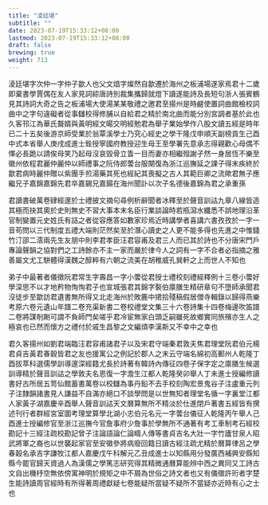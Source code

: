 ```yaml
---
title: "淩廷堪"
subtitle: ""
date: 2023-07-19T15:33:12+08:00
lastmod: 2023-07-19T15:33:12+08:00
draft: false
brewing: true
weight: 713
---
```



淩廷堪字次仲一字仲子歙人也父文焻字燦然自歙遷於海州之板浦場遂家焉君十二歲即棄書學賈偶在友人家見詞綜唐詩別裁集攜歸就燈下讀遂能詩及長短句浙人張賓鶴見其詩詞大奇之告之板浦場大使湯某某敬禮之邀君至揚州是時鹺使置詞曲館檢校詞曲中之字句違礙者從事讎校得修脯以自給君之精於南北曲而能分別宮調者基於此也久客邗江為華氏聱婿與黃明經文暘交明經勉君為舉子業始學作八股文讀五經是時年已二十五矣後游京師受業於翁覃溪學士乃究心經史之學干隆戊申順天副榜貢生己酉中式本省舉人庚戌成進士銓授寧國府教授迎生母王至學署先意承志得親歡心母偶不懌必長跪以請俟母笑乃起母沒哀毀骨立眚一目而妻亦相繼殂謝孑然一身居恆不樂至徽州依程君麗仲麗仲以師禮事之阮侍郎蕓台服闋復為浙江巡撫延之課子得末疾終於歙君病時麗仲贈以紫團手煎湯藥其死也經紀其喪擬之古人其範巨卿之流歟君無子應繼兄子嘉錦嘉錦先君卒嘉錫兄嘉鍚在海州聞訃以次子名德後嘉錦為君之承重孫

君讀書破萬卷肄經邃於士禮披文摘句尋例析辭聞者冰釋至於聲音訓詁九章八線皆造其極而抉其奧於史則無史不習大事本末名臣行業談論時若瓶瀉水纖悉不誤地理沿革官制變置元史姓氏有詰之者從容應答如數家珍焉近時講學者喜講六書孜孜於一字一音苟問以三代制度五禮大端則茫然矣至於潛心讀史之人更不能多得也先進之中惟錢竹汀邵二澐兩先生友朋中則李君孝臣汪君容甫及君三人而已其於詩也不分唐宋門戶專論聲韻之協對們之工詩餘亦不主一家而嚴於律今人之詞有一字不合者必指摘之雅善屬文尤工駢體得漢魏之醇粹有六朝之流美在胡稚威孔巽軒之上而世人不知也

弟子中最著者儀徵阮君常生字壽昌一字小蕓從君授士禮校刻禮經釋例十三卷小蕓好學深思不以才地矜物恂恂君子也宣城張君其錦字褧伯廪膳生精研章句不墮師承聞君沒徒步至歙訪君遺書無所得又北走海州於敗簏中捃拾殘稿假居僧寺輯錄以歸得燕樂考原六卷元遺山年譜二卷充渠新書二卷校禮堂文集三十六卷詩集十四卷梅邊吹笛譜二卷將謀剞劂可謂不負師門矣嗟乎君冷宦無家白頭乏嗣雖死故鄉實同旅殯亦生人之極哀也已然而懷方之禮付於戚生昌黎之文編煩李漢斯又不幸中之幸也

君久客揚州如劉君端臨汪君容甫諸君子以及宋君守端秦君敦夫焦君理堂阮君伯元楊君貞吉黃君春穀皆君之友也援寓公之例記於郡人之末云守端名綿初高郵州人乾隆丁酉拔萃科選儒學訓導邃深經籍尤長於詩著有韓詩內傳征四卷子保字定之廪膳生候選訓導精於聲音訓詁之學敦夫名恩復一字澹生江都人乾隆癸卯舉人丁未進士授編修讀書好古所居五笥仙館蓄書萬卷以校讎為事丹鉛不去手校刻陶宏景鬼谷子注盧重元列子注隸韻諸書見人謙益不自滿亦絕口不談學問是以世無知者理堂名循一字裏堂江都人家黃子湖嘉慶辛酉舉人聲音訓詁天文曆算無所不精淡於仕進閉戶著書五經皆有撰述刊行者群經宮室圖考理堂算學北湖小志伯元名元一字蕓台儀征人乾隆丙午舉人己酉進士授編修官至浙江巡撫今官詹事府少詹事於學無所不通著有考工車制考石經校勘記十三經注疏校勘記曾子注論語論仁論疇人傳等書貞吉名大壯一字竹廬甘泉人昭武將軍之裔也以世襲起家官至安徽參將病廢回籍日讀古經注疏尤精於曆算律呂之學春穀名承吉字謙牧江都人嘉慶戊午科解元乙丑成進士以知縣用分發廣西補興安縣知縣今罷官歸天資過人為漢儒之學篤志研究得其精微通曆算能辨中西之異同又工詩古文自出機杼空無依傍寓神明於規矩之中不屑為世俗之詩文者也又有儀徵許珩者字楚生能詩讀周官經時有所得著周禮獻疑七卷能疑所當疑不疑所不當疑亦近時有心之士也